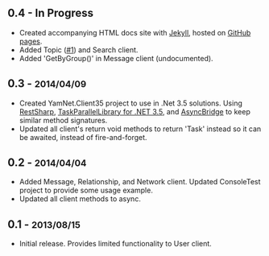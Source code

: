 ## 0.4 - In Progress
  * Created accompanying HTML docs site with [Jekyll](http://jekyllrb.com), hosted on [GitHub pages](https://pages.github.com/).
  * Added Topic ([#1](https://github.com/hhandoko/yam-dotnet/pull/1)) and Search client.
  * Added 'GetByGroup()' in Message client (undocumented).

## 0.3 - <small>2014/04/09</small>
  * Created YamNet.Client35 project to use in .Net 3.5 solutions. Using [RestSharp](http://restsharp.org/), [TaskParallelLibrary for .NET 3.5](http://www.nuget.org/packages/TaskParallelLibrary/1.0.2856), and [AsyncBridge](https://github.com/tejacques/AsyncBridge) to keep similar method signatures.
  * Updated all client's return void methods to return 'Task' instead so it can be awaited, instead of fire-and-forget. 

## 0.2 - <small>2014/04/04</small>
  * Added Message, Relationship, and Network client. Updated ConsoleTest project to provide some usage example.
  * Updated all client methods to async.

## 0.1 - <small>2013/08/15</small>
  * Initial release. Provides limited functionality to User client.